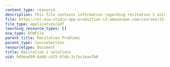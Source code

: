 ```yaml
---
content_type: resource
description: This file contains information regarding recitation 1 solutions.
file: https://ol-ocw-studio-app-production.s3.amazonaws.com/courses/15-053-optimization-methods-in-management-science-spring-2013/0d9ead99dab0c42507db3cfac1eaa7b0_MIT15_053S13_rec01sol.pdf
file_type: application/pdf
learning_resource_types: []
ocw_type: OCWFile
parent_title: Recitation Problems
parent_type: CourseSection
resourcetype: Document
title: Recitation 1 solutions
uid: 0d9ead99-dab0-c425-07db-3cfac1eaa7b0
---
```

